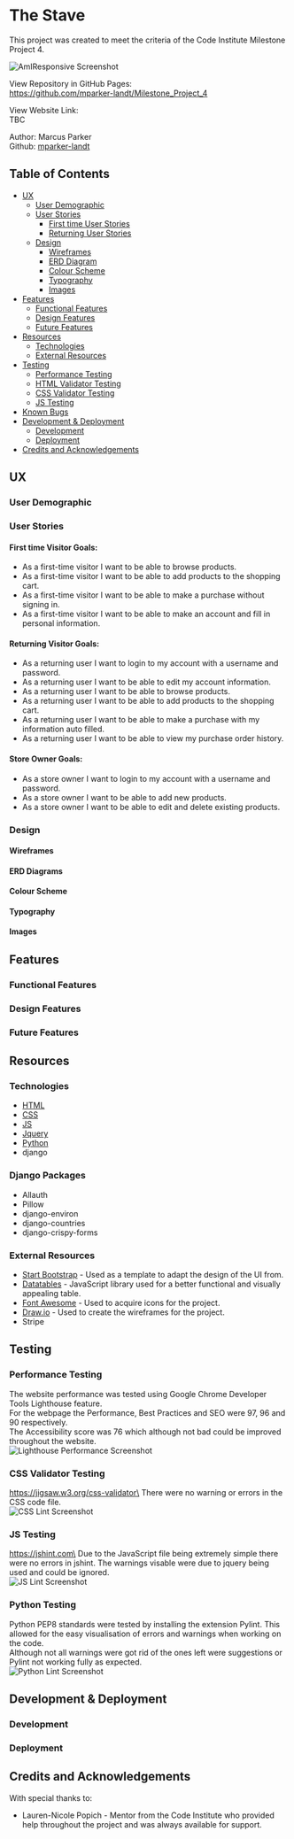 # The Stave
This project was created to meet the criteria of the Code Institute Milestone Project 4.

![AmIResponsive Screenshot](assets/images/amiresponsive.png)

View Repository in GitHub Pages:\
https://github.com/mparker-landt/Milestone_Project_4

View Website Link:\
TBC

Author: Marcus Parker\
Github: [mparker-landt](https://github.com/mparker-landt)

## Table of Contents
+ [UX](#ux "UX")
  + [User Demographic](#user-demographic "User Demographic")
  + [User Stories](#user-stories "User Stories")
    + [First time User Stories](#first-time-user-stories "First time User Stories")
    + [Returning User Stories](#returning-user-stories "Returning User Stories")
  + [Design](#design "Design")
    + [Wireframes](#wireframes "Wireframes")
    + [ERD Diagram](#erd-diagram "ERD Diagram")
    + [Colour Scheme](#colour-scheme "Colour Scheme")
    + [Typography](#typography "Typography")
    + [Images](#images "Images")
+ [Features](#features "Features")
  + [Functional Features](#functional-features "Functional Features")
  + [Design Features](#design-features "Design Features")
  + [Future Features](#future-features "Future Features")
+ [Resources](#resources "Resources")
  + [Technologies](#technologies "Technologies")
  + [External Resources](#external-resources "External Resources")
+ [Testing](#testing "Testing")
  + [Performance Testing](#performance-testing "Performance Testing")
  + [HTML Validator Testing](#html-validator-testing "HTML Validator Testing")
  + [CSS Validator Testing](#css-validator-testing "CSS Validator Testing")
  + [JS Testing](#js-testing "JS Testing")
+ [Known Bugs](#known-bugs "Known Bugs")
+ [Development & Deployment](#development--deployment "Development & Deployment")
  + [Development](#development "Development")
  + [Deployment](#deployment "Deployment")
+ [Credits and Acknowledgements](#credits-and-acknowledgements "Credits and Acknowledgements")

## UX
### User Demographic

### User Stories
#### First time Visitor Goals:
- As a first-time visitor I want to be able to browse products.
- As a first-time visitor I want to be able to add products to the shopping cart.
- As a first-time visitor I want to be able to make a purchase without signing in.
- As a first-time visitor I want to be able to make an account and fill in personal information.

#### Returning Visitor Goals:
- As a returning user I want to login to my account with a username and password.
- As a returning user I want to be able to edit my account information.
- As a returning user I want to be able to browse products.
- As a returning user I want to be able to add products to the shopping cart.
- As a returning user I want to be able to make a purchase with my information auto filled.
- As a returning user I want to be able to view my purchase order history.

#### Store Owner Goals:
- As a store owner I want to login to my account with a username and password.
- As a store owner I want to be able to add new products.
- As a store owner I want to be able to edit and delete existing products.


### Design
#### Wireframes

#### ERD Diagrams

#### Colour Scheme

#### Typography

#### Images


## Features
### Functional Features

### Design Features

### Future Features

## Resources
### Technologies
- [HTML](https://en.wikipedia.org/wiki/HTML5)
- [CSS](https://en.wikipedia.org/wiki/CSS)
- [JS](https://en.wikipedia.org/wiki/JavaScript)
- [Jquery](https://jquery.com)
- [Python](https://www.python.org/)
- django
<!-- - [Flask](https://flask.palletsprojects.com/en/3.0.x/) -->
<!-- - [SQL](https://en.wikipedia.org/wiki/SQL)
- [Postgresql](https://www.postgresql.org/)
- [SQLAlchemy](https://www.psycopg.org/) -->

### Django Packages
- Allauth
- Pillow
- django-environ
- django-countries
- django-crispy-forms

### External Resources
- [Start Bootstrap](https://startbootstrap.com/) - Used as a template to adapt the design of the UI from.
- [Datatables](https://datatables.net/) - JavaScript library used for a better functional and visually appealing table.
- [Font Awesome](https://fontawesome.com/) - Used to acquire icons for the project.
- [Draw.io](https://www.drawio.com/) - Used to create the wireframes for the project.
- Stripe

## Testing

### Performance Testing
The website performance was tested using Google Chrome Developer Tools Lighthouse feature.\
For the webpage the Performance, Best Practices and SEO were 97, 96 and 90 respectively.\
The Accessibility score was 76 which although not bad could be improved throughout the website.\
![Lighthouse Performance Screenshot](assets/images/lighthouse.png)


### CSS Validator Testing
https://jigsaw.w3.org/css-validator\
There were no warning or errors in the CSS code file.\
![CSS Lint Screenshot](assets/images/lint-css.png)
### JS Testing
https://jshint.com\
Due to the JavaScript file being extremely simple there were no errors in jshint. The warnings visable were due to jquery being used and could be ignored.\
![JS Lint Screenshot](assets/images/lint-js.png)
### Python Testing
Python PEP8 standards were tested by installing the extension Pylint. This allowed for the easy visualisation of errors and warnings when working on the code.\
Although not all warnings were got rid of the ones left were suggestions or Pylint not working fully as expected. \
![Python Lint Screenshot](assets/images/lint-python.png)

## Development & Deployment
### Development

### Deployment

## Credits and Acknowledgements
With special thanks to:
- Lauren-Nicole Popich - Mentor from the Code Institute who provided help throughout the project and was always available for support.
